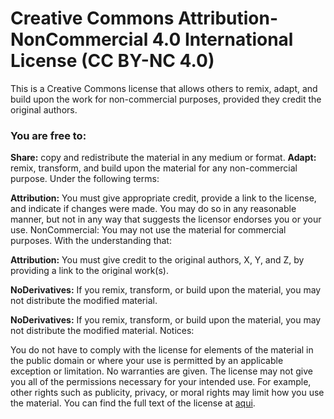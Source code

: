 # Creative Commons Attribution-NonCommercial 4.0 International License (CC BY-NC 4.0)

This is a Creative Commons license that allows others to remix, adapt, and build upon the work for non-commercial purposes, provided they credit the original authors.

### You are free to:

**Share:** copy and redistribute the material in any medium or format.
**Adapt:** remix, transform, and build upon the material for any non-commercial purpose.
Under the following terms:

**Attribution:** You must give appropriate credit, provide a link to the license, and indicate if changes were made. You may do so in any reasonable manner, but not in any way that suggests the licensor endorses you or your use.
NonCommercial: You may not use the material for commercial purposes.
With the understanding that:

**Attribution:** You must give credit to the original authors, X, Y, and Z, by providing a link to the original work(s).

**NoDerivatives:** If you remix, transform, or build upon the material, you may not distribute the modified material.

**NoDerivatives:** If you remix, transform, or build upon the material, you may not distribute the modified material.
Notices:

You do not have to comply with the license for elements of the material in the public domain or where your use is permitted by an applicable exception or limitation.
No warranties are given. The license may not give you all of the permissions necessary for your intended use. For example, other rights such as publicity, privacy, or moral rights may limit how you use the material.
You can find the full text of the license at [aqui](https://creativecommons.org/licenses/by-nc/4.0/).